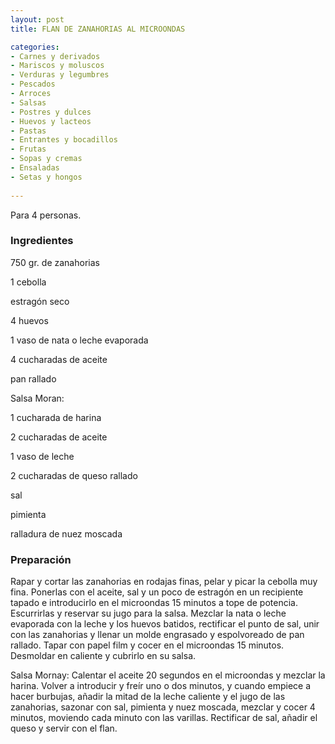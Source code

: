 ```yaml
---
layout: post
title: FLAN DE ZANAHORIAS AL MICROONDAS

categories:
- Carnes y derivados
- Mariscos y moluscos
- Verduras y legumbres
- Pescados
- Arroces
- Salsas
- Postres y dulces
- Huevos y lacteos
- Pastas
- Entrantes y bocadillos
- Frutas
- Sopas y cremas
- Ensaladas
- Setas y hongos
 
---
```

Para 4 personas.

<h3>Ingredientes</h3>

750 gr. de zanahorias

1 cebolla

estragón seco

4 huevos

1 vaso de nata o leche evaporada

4 cucharadas de aceite

pan rallado

Salsa Moran:

1 cucharada de harina

2 cucharadas de aceite

1 vaso de leche

2 cucharadas de queso rallado

sal

pimienta

ralladura de nuez moscada

<h3>Preparación</h3>

Rapar y cortar las zanahorias en rodajas finas, pelar y picar la cebolla muy fina. Ponerlas con el aceite, sal y un poco de estragón en un recipiente tapado e introducirlo en el microondas 15 minutos a tope de potencia. Escurrirlas y reservar su jugo para la salsa. Mezclar la nata o leche evaporada con la leche y los huevos batidos, rectificar el punto de sal, unir con las zanahorias y llenar un molde engrasado y espolvoreado de pan rallado. Tapar con papel film y cocer en el microondas 15 minutos. Desmoldar en caliente y cubrirlo en su salsa.

Salsa Mornay: Calentar el aceite 20 segundos en el microondas y mezclar la harina. Volver a introducir y freír uno o dos minutos, y cuando empiece a hacer burbujas, añadir la mitad de la leche caliente y el jugo de las zanahorias, sazonar con sal, pimienta y nuez moscada, mezclar y cocer 4 minutos, moviendo cada minuto con las varillas. Rectificar de sal, añadir el queso y servir con el flan.

